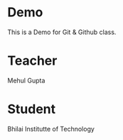 # Demo
This is a Demo for Git &amp; Github class.

# Teacher
Mehul Gupta

# Student
Bhilai Institutte of Technology